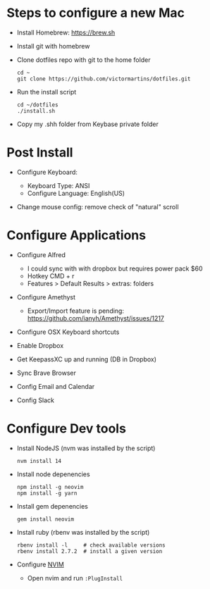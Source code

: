 # Steps to configure a new Mac
- Install Homebrew:
  https://brew.sh

- Install git with homebrew
- Clone dotfiles repo with git to the home folder
  ```
  cd ~
  git clone https://github.com/victormartins/dotfiles.git
  ```
- Run the install script
  ```
  cd ~/dotfiles
  ./install.sh
  ```

- Copy my .shh folder from Keybase private folder

# Post Install
- Configure Keyboard:
  - Keyboard Type: ANSI
  - Configure Language: English(US)

- Change mouse config: remove check of "natural" scroll


# Configure Applications
- Configure Alfred
  - I could sync with with dropbox but requires power pack $60
  - Hotkey CMD + r
  - Features > Default Results > extras: folders
- Configure Amethyst
  - Export/Import feature is pending: https://github.com/ianyh/Amethyst/issues/1217
- Configure OSX Keyboard shortcuts
- Enable Dropbox
- Get KeepassXC up and running (DB in Dropbox)
- Sync Brave Browser


- Config Email and Calendar
- Config Slack



# Configure Dev tools
- Install NodeJS (nvm was installed by the script)
  ```
  nvm install 14
  ```
- Install node depenencies
  ```
  npm install -g neovim
  npm install -g yarn
  ```
- Install gem depenencies
  ```
  gem install neovim
  ```
- Install ruby (rbenv was installed by the script)
  ```
  rbenv install -l     # check available versions
  rbenv install 2.7.2  # install a given version
  ```

- Configure [NVIM](NVIM)
  - Open nvim and run `:PlugInstall`

